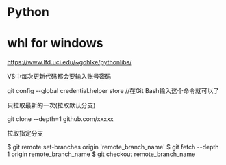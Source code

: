 # Python


# whl for windows
https://www.lfd.uci.edu/~gohlke/pythonlibs/


VS中每次更新代码都会要输入账号密码

git config --global credential.helper store   //在Git Bash输入这个命令就可以了


只拉取最新的一次(拉取默认分支)

git clone --depth=1 github.com/xxxxx


拉取指定分支

$ git remote set-branches origin 'remote_branch_name'
$ git fetch --depth 1 origin remote_branch_name
$ git checkout remote_branch_name